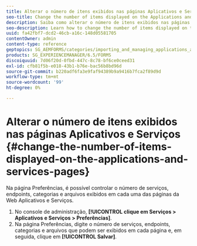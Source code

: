 ```yaml
---
title: Alterar o número de itens exibidos nas páginas Aplicativos e Serviços
seo-title: Change the number of items displayed on the Applications and Services pages
description: Saiba como alterar o número de itens exibidos nas páginas Aplicativos e Serviços .
seo-description: Learn how to change the number of items displayed on the Applications and Services pages.
uuid: fa42fbf7-dcd2-46cb-a16c-148d05581705
contentOwner: admin
content-type: reference
geptopics: SG_AEMFORMS/categories/importing_and_managing_applications_and_archives
products: SG_EXPERIENCEMANAGER/6.5/FORMS
discoiquuid: 7d06f20d-0fbd-447c-8c78-bf6ce0ceed31
exl-id: cfb81f5b-e018-43b1-b76e-bac56b8bd96d
source-git-commit: b220adf6fa3e9faf94389b9a9416b7fca2f89d9d
workflow-type: tm+mt
source-wordcount: '99'
ht-degree: 0%

---
```


# Alterar o número de itens exibidos nas páginas Aplicativos e Serviços {#change-the-number-of-items-displayed-on-the-applications-and-services-pages}

Na página Preferências, é possível controlar o número de serviços, endpoints, categorias e arquivos exibidos em cada uma das páginas da Web Aplicativos e Serviços.

1. No console de administração, **[!UICONTROL clique em Serviços > Aplicativos e Serviços > Preferências]**.
1. Na página Preferências, digite o número de serviços, endpoints, categorias e arquivos que podem ser exibidos em cada página e, em seguida, clique em **[!UICONTROL Salvar]**.
